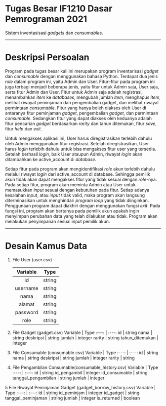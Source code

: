# Tugas Besar IF1210 Dasar Pemrograman 2021
Sistem inventasisasi _gadgets_ dan _consumables_.
- - - -
# Deskripsi Persoalan
Program pada tugas besar kali ini merupakan program inventarisasi _gadget_ dan _consumable_ dengan menggunakan bahasa Python. Terdapat dua jenis _role_ dalam program ini, yaitu Admin dan User. Fitur–fitur pada program ini juga terbagi menjadi beberapa jenis, yaitu fitur untuk Admin saja, User saja, serta fitur Admin dan User. Fitur untuk Admin saja adalah registrasi, menambahkan _item_ ke _databases_, mengubah jumlah _item_, menghapus _item_, melihat riwayat peminjaman dan pengembalian gadget, dan melihat riwayat permintaan _consumable_. Fitur yang hanya boleh diakses oleh User di antaranya fitur peminjaman _gadget_, pengembalian _gadget_, dan permintaan _consumable_. Sedangkan fitur yang dapat diakses oleh keduanya adalah fitur pencarian _gadget_ berdasarkan _rarity_ dan tahun ditemukan, fitur _save_, fitur _help_ dan _exit_.


Untuk mengakses aplikasi ini, User harus diregistrasikan terlebih dahulu oleh Admin menggunakan fitur registrasi. Setelah diregistrasikan, User harus _login_ terlebih 
dahulu untuk bisa mengakses fitur user yang tersedia. Setelah berhasil _login_, baik User ataupun Admin, riwayat _login_ akan ditambahkan ke active_account di _database_.


Setiap fitur pada program akan mengidentifikasi _role_ akun terlebih dahulu melalui riwayat _login_ dari active_account di database. Sehingga pemilik akun tidak akan dapat mengakses fitur yang tidak sesuai dengan _role_-nya. Pada setiap fitur, program akan meminta Admin atau User untuk memasukkan _input_ sesuai dengan kebutuhan pada fitur. Setiap adanya kesalahan _input_, atau _input_ tidak valid, maka program akan langsung diterminasikan untuk menghindari _program loop_ yang tidak diinginkan. Penggunaan program dapat diakhiri dengan menggunakan fungsi _exit_. Pada fungsi ini, program akan bertanya pada pemilik akun apakah ingin menyimpan perubahan data yang telah dilakukan atau tidak. Program akan melakukan penyimpanan sesuai input pemilik akun.
- - - -
# Desain Kamus Data
1. File User (user.csv)

    Variable  | Type
    :---: | :---:
    id  | string
    username  | string
    nama  | string
    alamat  | string
    password  | string
    role  | string

2. File Gadget (gadget.csv)
    Variable  | Type
    :---: | :---:
    id  | string
    nama  | string
    deskripsi  | string
    jumlah  | integer
    rarity  | string
    tahun_ditemukan  | integer

3. File Consumable (consumable.csv)
    Variable  | Type
    :---: | :---:
    id  | string
    nama  | string
    deskripsi  | string
    jumlah  | integer
    rarity  | string

4. File Pengambilan Consumable(consumable_history.csv)
    Variable  | Type
    :---: | :---:
    id  | string
    id_pengambil  | integer
    id_consumable  | string
    tanggal_pengambilan  | string
    jumlah  | integer

5 File Riwayat Peminjaman Gadget (gadget_borrow_history.csv)
    Variable  | Type
    :---: | :---:
    id  | string
    id_peminjam  | integer
    id_gadget  | string
    tanggal_peminjaman  | string
    jumlah  | integer
    is_returned  | boolean
